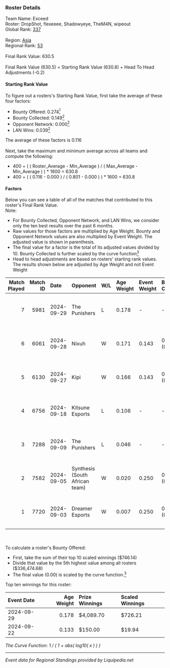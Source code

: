 ### Roster Details<br />
Team Name: Exceed<br />
Roster: DropShot, flexeeee, Shadowyeye, TheM4N, wipeout<br />
Global Rank: [337](../standings_global.md)<br />
<br />
Region: [Asia]( ../standings_asia.md)<br />
Regional Rank: [53]( ../standings_asia.md)<br />
<br />
Final Rank Value:  630.5<br />
<br />
Final Rank Value (630.5) = Starting Rank Value (630.8) + Head To Head Adjustments (-0.2)<br />

#### Starting Rank Value<br />
To figure out a rosters's Starting Rank Value, first take the average of these four factors:<br />
- Bounty Offered: 0.274[<sup>1</sup>](#table2)
- Bounty Collected: 0.149[<sup>2</sup>](#table1)
- Opponent Network: 0.000[<sup>2</sup>](#table1)
- LAN Wins: 0.039[<sup>2</sup>](#table1)

The average of these factors is 0.116<br />
<br />
Next, take the maximum and minimum average across all teams and compute the following:<br />
- 400 + ( ( Roster_Average - Min_Average ) / ( Max_Average - Min_Average ) ) * 1600 = 630.8
- 400 + ( ( 0.116 - 0.000 ) / ( 0.801 - 0.000 ) ) * 1600 = 630.8


#### Factors<br />
Below you can see a table of all of the matches that contributed to this roster's Final Rank Value.<br />
Note:<br />

- For Bounty Collected, Opponent Network, and LAN Wins, we consider only the ten best results over the past 6 months.
- Raw values for those factors are multiplied by Age Weight. Bounty and Opponent Network values are also multiplied by Event Weight. The adjusted value is shown in parenthesis.
- The final value for a factor is the total of its adjusted values divided by 10. Bounty Collected is further scaled by the curve function[<sup>3</sup>](#curveFunction)
- Head to head adjustments are based on rosters' starting rank values. The results shown below are adjusted by Age Weight and not Event Weight
<span id="table1"></span><br />


| Match Played | Match ID | Date       | Opponent                       | W/L | Age Weight | Event Weight | Bounty Collected | Opponent Network | LAN Wins  | H2H Adj. | Roster                                          |
| -: | -: | :- | :- | :- | :- | :- | :- | :- | :- | -: | :- |
|            7 |     5981 | 2024-09-29 | The Punishers                  | L   | 0.178      | -            | -                | -                | -         |    -2.37 | DropShot, flexeeee, Shadowyeye, TheM4N, wipeout |
|            6 |     6061 | 2024-09-28 | Nixuh                          | W   | 0.171      | 0.143        | 0.000 (0.000)    | 0.009 (0.000)    | 1 (0.171) |     2.43 | DropShot, flexeeee, Shadowyeye, TheM4N, wipeout |
|            5 |     6130 | 2024-09-27 | Kipi                           | W   | 0.166      | 0.143        | 0.000 (0.000)    | 0.027 (0.001)    | 1 (0.166) |     1.77 | DropShot, flexeeee, Shadowyeye, TheM4N, wipeout |
|            4 |     6756 | 2024-09-18 | Kitsune Esports                | L   | 0.106      | -            | -                | -                | -         |    -1.76 | DropShot, flexeeee, Shadowyeye, TheM4N, wipeout |
|            3 |     7288 | 2024-09-09 | The Punishers                  | L   | 0.046      | -            | -                | -                | -         |    -0.63 | DropShot, flexeeee, Shadowyeye, TheM4N, wipeout |
|            2 |     7582 | 2024-09-05 | Synthesis (South African team) | W   | 0.020      | 0.250        | 0.000 (0.000)    | 0.000 (0.000)    | 0 (0.000) |     0.26 | DropShot, flexeeee, Shadowyeye, TheM4N, wipeout |
|            1 |     7720 | 2024-09-03 | Dreamer Esports                | W   | 0.007      | 0.250        | 0.000 (0.000)    | 0.001 (0.000)    | 0 (0.000) |     0.06 | DropShot, flexeeee, Shadowyeye, TheM4N, wipeout |

<br />
<span id="table2"></span><br />
To calculate a roster's Bounty Offered:<br />

- First, take the sum of their top 10 scaled winnings ($746.14)
- Divide that value by the 5th highest value among all rosters ($336,474.68)
- The final value (0.00) is scaled by the curve function.[<sup>3</sup>](#curveFunction)

Top ten winnings for this roster:<br />

| Event Date | Age Weight | Prize Winnings | Scaled Winnings |
| :- | -: | :- | :- |
| 2024-09-29 |      0.178 | $4,089.70      | $726.21         |
| 2024-09-22 |      0.133 | $150.00        | $19.94          |


<span id="curveFunction"></span>_The Curve Function: 1 / ( 1 + abs( log10( x ) ) )_<br />

---
_Event data for Regional Standings provided by Liquipedia.net_<br />
